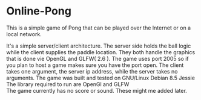 # Online-Pong

This is a simple game of Pong that can be played over the Internet or on a local network.

It's a simple server/client architecture. The server side holds the ball logic while the client supplies the paddle location. They both handle the graphics that is done vie OpenGL and GLFW( 2.6 ).
The game uses port 2005 so if you plan to host a game makes sure you have the port open.
The client takes one argument, the server ip address, while the server takes no arguments.
The game was built and tested on GNU/Linux Debian 8.5 Jessie
The library required to run are OpenGl and GLFW  
The game currently has no score or sound. These might me added later.
